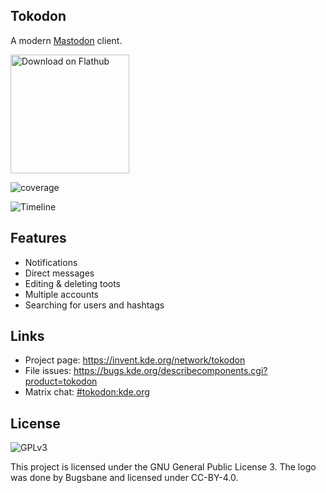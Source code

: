 ## Tokodon

A modern [Mastodon](https://joinmastodon.org/) client.

<a href='https://flathub.org/apps/details/org.kde.tokodon'><img width='190px' alt='Download on Flathub' src='https://flathub.org/assets/badges/flathub-badge-i-en.png'/></a>

![coverage](https://invent.kde.org/network/tokodon/badges/master/coverage.svg?job=suse_tumbleweed_qt515)

![Timeline](https://cdn.kde.org/screenshots/tokodon/tokodon-desktop.png)

## Features

* Notifications
* Direct messages
* Editing & deleting toots
* Multiple accounts
* Searching for users and hashtags

## Links

* Project page: https://invent.kde.org/network/tokodon
* File issues: https://bugs.kde.org/describecomponents.cgi?product=tokodon
* Matrix chat: [#tokodon:kde.org](https://matrix.to/#/#tokodon:kde.org)

## License

![GPLv3](https://www.gnu.org/graphics/gplv3-127x51.png)

This project is licensed under the GNU General Public License 3. The logo was done by Bugsbane and licensed under
CC-BY-4.0.
